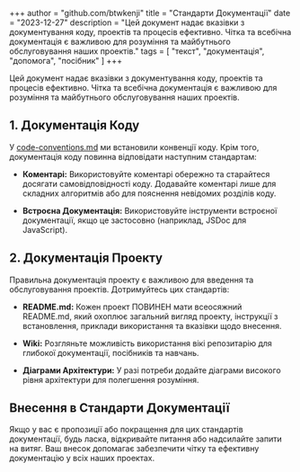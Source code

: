 +++
author = "github.com/btwkenji"
title = "Стандарти Документації"
date = "2023-12-27"
description = "Цей документ надає вказівки з документування коду, проектів та процесів ефективно. Чітка та всебічна документація є важливою для розуміння та майбутнього обслуговування наших проектів."
tags = [
    "текст",
    "документація",
    "допомога",
    "посібник"
]
+++

Цей документ надає вказівки з документування коду, проектів та процесів ефективно. Чітка та всебічна документація є важливою для розуміння та майбутнього обслуговування наших проектів.

## 1. Документація Коду

У [code-conventions.md](/uk/docs/code-conventions) ми встановили конвенції коду. Крім того, документація коду повинна відповідати наступним стандартам:

- **Коментарі:** Використовуйте коментарі обережно та старайтеся досягати самовідповідності коду. Додавайте коментарі лише для складних алгоритмів або для пояснення невідомих розділів коду.

- **Встроєна Документація:** Використовуйте інструменти встроєної документації, якщо це застосовно (наприклад, JSDoc для JavaScript).

## 2. Документація Проекту

Правильна документація проекту є важливою для введення та обслуговування проектів. Дотримуйтесь цих стандартів:

- **README.md:** Кожен проект ПОВИНЕН мати всеосяжний README.md, який охоплює загальний вигляд проекту, інструкції з встановлення, приклади використання та вказівки щодо внесення.

- **Wiki:** Розгляньте можливість використання вікі репозитарію для глибокої документації, посібників та навчань.

- **Діаграми Архітектури:** У разі потреби додайте діаграми високого рівня архітектури для полегшення розуміння.

## Внесення в Стандарти Документації

Якщо у вас є пропозиції або покращення для цих стандартів документації, будь ласка, відкривайте питання або надсилайте запити на витяг. Ваш внесок допомагає забезпечити чітку та ефективну документацію у всіх наших проектах.
